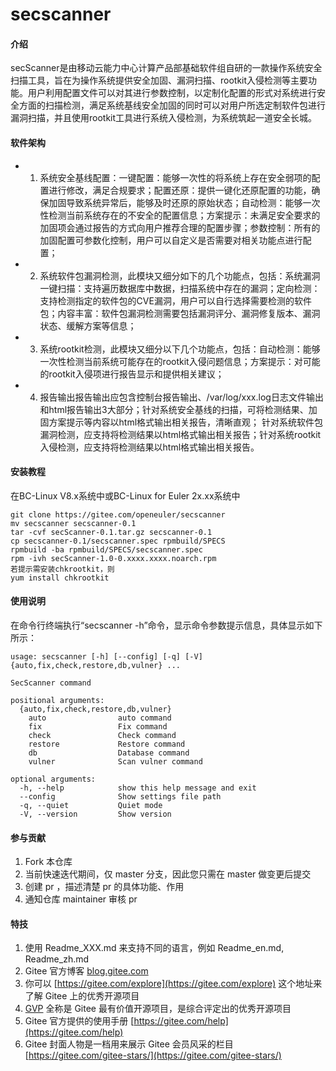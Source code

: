 # secscanner

#### 介绍
secScanner是由移动云能力中心计算产品部基础软件组自研的一款操作系统安全扫描工具，旨在为操作系统提供安全加固、漏洞扫描、rootkit入侵检测等主要功能。用户利用配置文件可以对其进行参数控制，以定制化配置的形式对系统进行安全方面的扫描检测，满足系统基线安全加固的同时可以对用户所选定制软件包进行漏洞扫描，并且使用rootkit工具进行系统入侵检测，为系统筑起一道安全长城。

#### 软件架构
- 1.  系统安全基线配置：一键配置：能够一次性的将系统上存在安全弱项的配置进行修改，满足合规要求；配置还原：提供一键化还原配置的功能，确保加固导致系统异常后，能够及时还原的原始状态；自动检测：能够一次性检测当前系统存在的不安全的配置信息；方案提示：未满足安全要求的加固项会通过报告的方式向用户推荐合理的配置步骤；参数控制：所有的加固配置可参数化控制，用户可以自定义是否需要对相关功能点进行配置；
- 2.  系统软件包漏洞检测，此模块又细分如下的几个功能点，包括：系统漏洞一键扫描：支持遍历数据库中数据，扫描系统中存在的漏洞；定向检测：支持检测指定的软件包的CVE漏洞，用户可以自行选择需要检测的软件包；内容丰富：软件包漏洞检测需要包括漏洞评分、漏洞修复版本、漏洞状态、缓解方案等信息； 
- 3.  系统rootkit检测，此模块又细分以下几个功能点，包括：自动检测：能够一次性检测当前系统可能存在的rootkit入侵问题信息；方案提示：对可能的rootkit入侵项进行报告显示和提供相关建议；
- 4.  报告输出报告输出应包含控制台报告输出、/var/log/xxx.log日志文件输出和html报告输出3大部分；针对系统安全基线的扫描，可将检测结果、加固方案提示等内容以html格式输出相关报告，清晰直观；
针对系统软件包漏洞检测，应支持将检测结果以html格式输出相关报告；针对系统rootkit入侵检测，应支持将检测结果以html格式输出相关报告。

#### 安装教程

在BC-Linux V8.x系统中或BC-Linux for Euler 2x.xx系统中
```shell
git clone https://gitee.com/openeuler/secscanner
mv secscanner secscanner-0.1
tar -cvf secScanner-0.1.tar.gz secscanner-0.1
cp secscanner-0.1/secscanner.spec rpmbuild/SPECS
rpmbuild -ba rpmbuild/SPECS/secscanner.spec
rpm -ivh secScanner-1.0-0.xxxx.xxxx.noarch.rpm
若提示需安装chkrootkit，则
yum install chkrootkit
```

#### 使用说明

在命令行终端执行“secscanner -h”命令，显示命令参数提示信息，具体显示如下所示：
```shell
usage: secscanner [-h] [--config] [-q] [-V] {auto,fix,check,restore,db,vulner} ...

SecScanner command

positional arguments:
  {auto,fix,check,restore,db,vulner}
    auto                auto command
    fix                 Fix command
    check               Check command
    restore             Restore command
    db                  Database command
    vulner              Scan vulner command

optional arguments:
  -h, --help            show this help message and exit
  --config              Show settings file path
  -q, --quiet           Quiet mode
  -V, --version         Show version
```

#### 参与贡献

1.  Fork 本仓库
2.  当前快速迭代期间，仅 master 分支，因此您只需在 master 做变更后提交
3.  创建 pr ，描述清楚 pr 的具体功能、作用
4.  通知仓库 maintainer 审核 pr


#### 特技

1.  使用 Readme\_XXX.md 来支持不同的语言，例如 Readme\_en.md, Readme\_zh.md
2.  Gitee 官方博客 [blog.gitee.com](https://blog.gitee.com)
3.  你可以 [https://gitee.com/explore](https://gitee.com/explore) 这个地址来了解 Gitee 上的优秀开源项目
4.  [GVP](https://gitee.com/gvp) 全称是 Gitee 最有价值开源项目，是综合评定出的优秀开源项目
5.  Gitee 官方提供的使用手册 [https://gitee.com/help](https://gitee.com/help)
6.  Gitee 封面人物是一档用来展示 Gitee 会员风采的栏目 [https://gitee.com/gitee-stars/](https://gitee.com/gitee-stars/)
